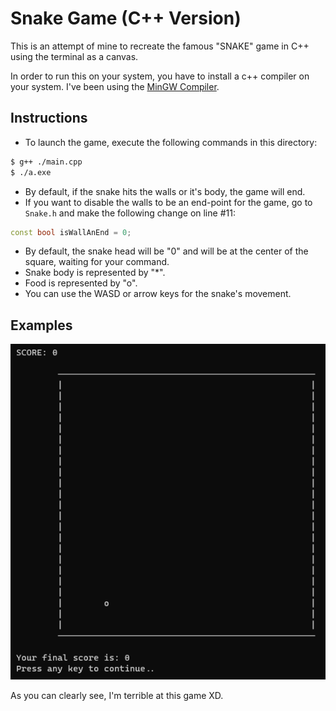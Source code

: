 # Snake Game (C++ Version)

This is an attempt of mine to recreate the famous "SNAKE" game in C++ using the terminal as a canvas.

In order to run this on your system, you have to install a c++ compiler on your system. I've been using the <a href="https://sourceforge.net/projects/mingw/">MinGW Compiler</a>.

## Instructions
- To launch the game, execute the following commands in this directory:
```sh
$ g++ ./main.cpp
$ ./a.exe
```
- By default, if the snake hits the walls or it's body, the game will end.
- If you want to disable the walls to be an end-point for the game, go to `Snake.h` and make the following change on line #11:
```cpp
const bool isWallAnEnd = 0;
```
- By default, the snake head will be "0" and will be at the center of the square, waiting for your command.
- Snake body is represented by "*".
- Food is represented by "o".
- You can use the WASD or arrow keys for the snake's movement.

## Examples

![Gameplay](./Images/gameplay.png)

As you can clearly see, I'm terrible at this game XD.